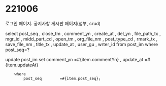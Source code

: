 # 221006
로그인 페이지. 공지사항 게시판 페이지(첨부, crud)

  select
        post_seq
        , close_tm
        , comment_yn
        , create_at
        , del_yn
        , file_path_tx
        , mgr_id
        , midd_part_cd
        , open_tm
        , org_file_nm
        , post_type_cd
        , rmark_tx
        , save_file_nm
        , title_tx
        , update_at
        , user_gu
        , wrter_id
    from
        post_im
    where
        post_seq=?

update
            post_im 
        set
        <foreach collection="list" item="item" open="(" separator="," close=")">
            comment_yn    =#{item.commentYn}
            , update_at     =#{item.updateAt}
        </foreach>

        where
            post_seq        =#{item.post_seq};


